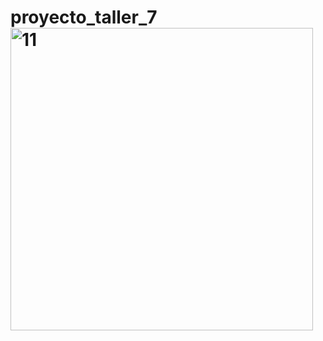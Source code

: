 # proyecto_taller_7<img width="484" alt="11" src="https://github.com/Adrianap09/proyecto_taller_7/assets/128267866/4954c13e-2b03-4ed7-ba72-368d35ad1a47">
